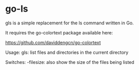 go-ls
=====

gls is a simple replacement for the ls command written in Go.

It requires the go-colortext package available here:

https://github.com/daviddengcn/go-colortext

Usage:
gls: list files and directories in the current directory

Switches:
-filesize: also show the size of the files being listed
